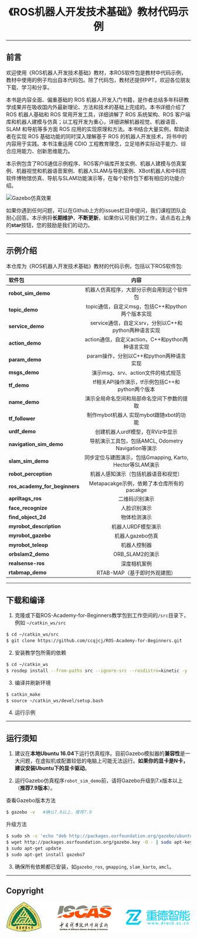# <center>《ROS机器人开发技术基础》教材代码示例</center>

---

## 前言
欢迎使用《ROS机器人开发技术基础》教材，本ROS软件包是教材中代码示例，教材中使用的例子均出自本代码包。除了代码包，教材还提供PPT，欢迎各位朋友下载、学习和分享。

本书是内容全面、偏重基础的 ROS 机器人开发入门书籍，是作者总结多年科研教学成果并在吸收国内外最新理论、方法和技术的基础上完成的。本书详细介绍了 ROS 机器人基础和 ROS 常用开发工具，详细讲解了 ROS 系统架构、ROS 客户端库和机器人建模与仿真；以工程开发为重心，详细讲解机器视觉、机器语音、SLAM 和导航等多方面 ROS 应用的实现原理和方法。本书结合大量实例，帮助读者在实现 ROS 基础功能的同时深入理解基于 ROS 的机器人开发技术，将书中的内容用于实践。本书注重运用 CDIO 工程教育理念，立足培养实际动手能力、综合应用能力、创新思维能力。

本示例包含了ROS通信示例程序、ROS客户端库开发实例、机器人建模与仿真案例、机器视觉和机器语音案例、机器人SLAM与导航案例、XBot机器人和中科院软件博物馆仿真、导航与SLAM功能演示等，在每个软件包下都有相应的功能介绍。

![Gazebo仿真效果](./robot_sim_demo.gif)

如果你遇到任何问题，可以在Github上方的issues栏目中提问，我们课程团队会耐心回答。本示例将**长期维护**，**不断更新**，如果你认可我们的工作，请点击右上角的**star**按钮，您的鼓励是我们的动力。

---
## 示例介绍
本仓库为《ROS机器人开发技术基础》教材的代码示例，包括以下ROS软件包:

| 软件包 | 内容 |
| :--- | :----: |
| **robot_sim_demo** | 机器人仿真程序，大部分示例会用到这个软件包 |
| **topic_demo** | topic通信，自定义msg，包括C++和python两个版本实现 |
| **service_demo** | service通信，自定义srv，分别以C++和python两种语言实现 |
| **action_demo** | action通信，自定义action，C++和python两种语言实现 |
| **param_demo** | param操作，分别以C++和python两种语言实现 |
| **msgs_demo** | 演示msg、srv、action文件的格式规范 |
| **tf_demo** | tf相关API操作演示，tf示例包括C++和python两个版本 |
| **name_demo** | 演示全局命名空间和局部命名空间下参数的提取 |
| **tf_follower** | 制作mybot机器人 实现mybot跟随xbot的功能 |
| **urdf_demo** |  创建机器人urdf模型，在RViz中显示  |
| **navigation_sim_demo** | 导航演示工具包，包括AMCL, Odometry Navigation等演示 |
| **slam_sim_demo** | 同步定位与建图演示，包括Gmapping, Karto, Hector等SLAM演示 |
| **robot_perception** | 机器人感知演示（包括机器语音和视觉） |
| **ros_academy_for_beginners** | Metapacakge示例，依赖了本仓库所有的pacakge |
| **apriltags_ros** | 二维码识别演示 |
| **face_recognize** | 人脸识别演示 |
| **find_object_2d** | 物体检测演示 |
| **myrobot_description** | 机器人URDF模型演示 |
| **myrobot_gazebo** | 机器人gazebo仿真 |
| **myrobot_teleop** | 机器人控制器 |
| **orbslam2_demo** | ORB_SLAM2的演示 |
| **realsense-ros** | 深度相机案例 |
| **rtabmap_demo** | RTAB-MAP（基于即时外观建图） |

---

## 下载和编译

1. 克隆或下载ROS-Academy-for-Beginners教学包到工作空间的`/src`目录下，例如 `~/catkin_ws/src`
```sh
$ cd ~/catkin_ws/src
$ git clone https://github.com/ccqjcj/ROS-Academy-for-Beginners.git
```

2. 安装教学包所需的依赖
```sh
$ cd ~/catkin_ws
$ rosdep install --from-paths src --ignore-src --rosdistro=kinetic -y
```

3. 编译并刷新环境
```sh
$ catkin_make
$ source ~/catkin_ws/devel/setup.bash
```

4. 运行示例

---
## 运行须知

1. 建议在**本地Ubuntu 16.04**下运行仿真程序。目前Gazebo模拟器的**兼容性**是一大问题，在虚拟机或配置较低的电脑上可能无法运行。**如果你的显卡是N卡，建议安装Ubuntu下的显卡驱动**。

2. 运行Gazebo仿真程序`robot_sim_demo`前，请将Gazebo升级到7.x版本以上（**推荐7.9版本**）。

  查看Gazebo版本方法
  ```sh
  $ gazebo -v   #确认7.0以上，推荐7.9
  ```

  升级方法

  ```sh
  $ sudo sh -c 'echo "deb http://packages.osrfoundation.org/gazebo/ubuntu-stable `lsb_release -cs` main" > /etc/apt/sources.list.d/gazebo-stable.list'
  $ wget http://packages.osrfoundation.org/gazebo.key -O - | sudo apt-key add -
  $ sudo apt-get update
  $ sudo apt-get install gazebo7
  ```

3. 确保所有依赖都已安装，如`gazebo_ros`, `gmapping`, `slam_karto`, `amcl`。



---
## Copyright

![Logo](./joint_logo.png)
